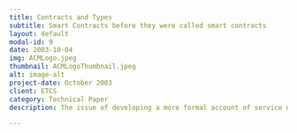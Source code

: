 ```yaml
---
title: Contracts and Types
subtitle: Smart Contracts before they were called smart contracts
layout: default
modal-id: 9
date: 2003-10-04
img: ACMLogo.jpeg
thumbnail: ACMLogoThumbnail.jpeg
alt: image-alt
project-date: October 2003
client: ETCS
category: Technical Paper
description: The issue of developing a more formal account of service descriptions and service contracts with a mobile process algebra, is discussed. Descriptions based on behavioral types can form the basis of a new kind of discovery mechanism, specifically one based on partial behavioral descriptions. This mechanism depends on the computation of compatibility of types being a terminating computation. HIgher level services, like the reputation services analogous to business rating services like Dun and Bradstreet, will be needed to guarantee end-to-end quality of service. <a href="https://dl.acm.org/doi/10.1145/944217.944236">Full article.</a>

---
```

